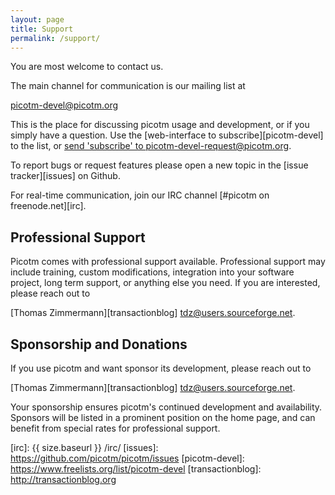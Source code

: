 ```yaml
---
layout: page
title: Support
permalink: /support/
---
```


You are most welcome to contact us.

The main channel for communication is our mailing list at

  <picotm-devel@picotm.org>

This is the place for discussing picotm usage and development, or if you
simply have a question. Use the [web-interface to subscribe][picotm-devel] to the list, or
<a href="mailto:picotm-devel-request@picotm.org?subject=subscribe&body=subscribe">
send 'subscribe' to picotm-devel-request@picotm.org</a>.

To report bugs or request features please open a new topic in the
[issue tracker][issues] on Github.

For real-time communication, join our IRC channel
[#picotm on freenode.net][irc].

## Professional Support

Picotm comes with professional support available. Professional support
may include training, custom modifications, integration into your software
project, long term support, or anything else you need. If you are interested,
please reach out to

  [Thomas Zimmermann][transactionblog] <tdz@users.sourceforge.net>.


## Sponsorship and Donations

If you use picotm and want sponsor its development, please reach out to

  [Thomas Zimmermann][transactionblog] <tdz@users.sourceforge.net>.

Your sponsorship ensures picotm's continued development and availability.
Sponsors will be listed in a prominent position on the home page, and can
benefit from special rates for professional support.

[irc]:              {{ size.baseurl }} /irc/
[issues]:           https://github.com/picotm/picotm/issues
[picotm-devel]:     https://www.freelists.org/list/picotm-devel
[transactionblog]:  http://transactionblog.org
